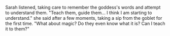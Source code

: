 Sarah listened, taking care to remember the goddess's words and attempt to understand them. "Teach them, guide them... I think I am starting to understand." she said after a few moments, taking a sip from the goblet for the first time. "What about magic? Do they even know what it is? Can I teach it to them?"